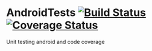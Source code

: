 # AndroidTests [![Build Status](https://travis-ci.org/maina/AndroidTests.svg?branch=master)](https://travis-ci.org/maina/AndroidTests)  [![Coverage Status](https://coveralls.io/repos/github/maina/AndroidTests/badge.svg?branch=master)](https://coveralls.io/github/maina/AndroidTests?branch=master)
Unit testing android and code coverage
